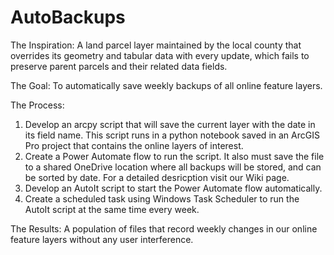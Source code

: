 # AutoBackups
The Inspiration: A land parcel layer maintained by the local county that overrides its geometry and tabular data with every update, which fails to preserve parent parcels and their related data fields. 

The Goal: To automatically save weekly backups of all online feature layers. 

The Process: 
1. Develop an arcpy script that will save the current layer with the date in its field name. This script runs in a python notebook saved in an ArcGIS Pro project that contains the online layers of interest.
2. Create a Power Automate flow to run the script. It also must save the file to a shared OneDrive location where all backups will be stored, and can be sorted by date. For a detailed desricption visit our Wiki page.
3. Develop an AutoIt script to start the Power Automate flow automatically.
4. Create a scheduled task using Windows Task Scheduler to run the AutoIt script at the same time every week.

The Results: A population of files that record weekly changes in our online feature layers without any user interference.

